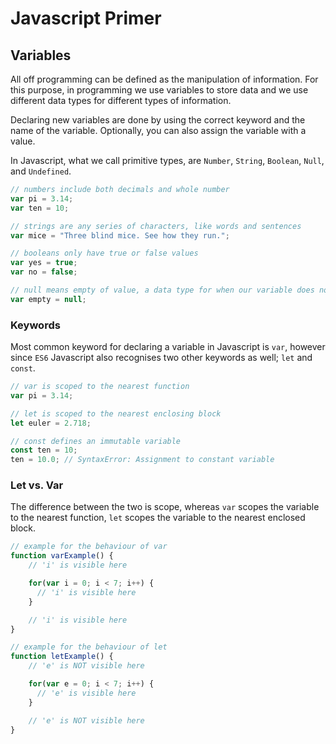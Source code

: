 # Javascript Primer
## Variables
All off programming can be defined as the manipulation of information. For this purpose, in programming we use variables to store data and we use different data types for different types of information.

Declaring new variables are done by using the correct keyword and the name of the variable. Optionally, you can also assign the variable with a value.

In Javascript, what we call primitive types, are `Number`, `String`, `Boolean`, `Null`, and `Undefined`.

```javascript
// numbers include both decimals and whole number
var pi = 3.14;
var ten = 10;

// strings are any series of characters, like words and sentences
var mice = "Three blind mice. See how they run.";

// booleans only have true or false values
var yes = true;
var no = false;

// null means empty of value, a data type for when our variable does not have a value
var empty = null;
```

### Keywords
Most common keyword for declaring a variable in Javascript is `var`, however since `ES6` Javascript also recognises two other keywords as well; `let` and `const`.

```javascript
// var is scoped to the nearest function
var pi = 3.14;

// let is scoped to the nearest enclosing block
let euler = 2.718;

// const defines an immutable variable
const ten = 10;
ten = 10.0; // SyntaxError: Assignment to constant variable
```

### Let vs. Var
The difference between the two is scope, whereas `var` scopes the variable to the nearest function, `let` scopes the variable to the nearest enclosed block.

```javascript
// example for the behaviour of var
function varExample() {
	// 'i' is visible here

	for(var i = 0; i < 7; i++) {
	  // 'i' is visible here
	}

	// 'i' is visible here
}
```

```javascript
// example for the behaviour of let
function letExample() {
	// 'e' is NOT visible here

	for(var e = 0; i < 7; i++) {
	  // 'e' is visible here
	}

	// 'e' is NOT visible here
}
```


